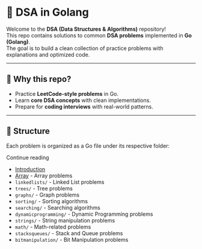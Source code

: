# 📘 DSA in Golang

Welcome to the **DSA (Data Structures & Algorithms)** repository!  
This repo contains solutions to common **DSA problems** implemented in **Go (Golang)**.  
The goal is to build a clean collection of practice problems with explanations and optimized code.

---

## 🚀 Why this repo?
- Practice **LeetCode-style problems** in Go.
- Learn **core DSA concepts** with clean implementations.
- Prepare for **coding interviews** with real-world patterns.

---

## 📂 Structure
Each problem is organized as a Go file under its respective folder:

Continue reading
- [Introduction](Introduction/README.md)
- [Array](Array/README.md) - Array problems
- `linkedlists/` - Linked List problems
- `trees/` - Tree problems
- `graphs/` - Graph problems
- `sorting/` - Sorting algorithms
- `searching/` - Searching algorithms
- `dynamicprogramming/` - Dynamic Programming problems
- `strings/` - String manipulation problems
- `math/` - Math-related problems
- `stacksqueues/` - Stack and Queue problems
- `bitmanipulation/` - Bit Manipulation problems